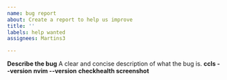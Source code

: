 ```yaml
---
name: bug report
about: Create a report to help us improve
title: ''
labels: help wanted
assignees: Martins3

---
```


**Describe the bug**
A clear and concise description of what the bug is.
**ccls --version**
**nvim --version**
**checkhealth screenshot**
